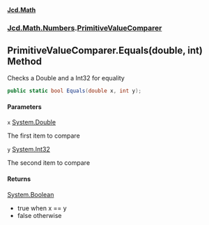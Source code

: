 #### [Jcd.Math](index.md 'index')
### [Jcd.Math.Numbers](Jcd.Math.Numbers.md 'Jcd.Math.Numbers').[PrimitiveValueComparer](Jcd.Math.Numbers.PrimitiveValueComparer.md 'Jcd.Math.Numbers.PrimitiveValueComparer')

## PrimitiveValueComparer.Equals(double, int) Method

Checks a Double and a Int32 for equality

```csharp
public static bool Equals(double x, int y);
```
#### Parameters

<a name='Jcd.Math.Numbers.PrimitiveValueComparer.Equals(double,int).x'></a>

`x` [System.Double](https://docs.microsoft.com/en-us/dotnet/api/System.Double 'System.Double')

The first item to compare

<a name='Jcd.Math.Numbers.PrimitiveValueComparer.Equals(double,int).y'></a>

`y` [System.Int32](https://docs.microsoft.com/en-us/dotnet/api/System.Int32 'System.Int32')

The second item to compare

#### Returns
[System.Boolean](https://docs.microsoft.com/en-us/dotnet/api/System.Boolean 'System.Boolean')  
*  true when x == y  
*  false otherwise